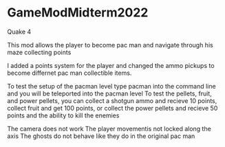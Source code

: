 # GameModMidterm2022
Quake 4

This mod allows the player to become pac man and navigate through his maze collecting points 

I added a points system for the player and changed the ammo pickups to become differnet pac man collectible items.

To test the setup of the pacman level type pacman into the command line and you will be teleported into the pacman level
To test the pellets, fruit, and power pellets, you can collect a shotgun ammo and recieve 10 points, collect fruit and get 100 points, or collect the power pellets and recieve 50 points and the ability to kill the enemies

The camera does not work
The player movementis not locked along the axis
The ghosts do not behave like they do in the original pac man
